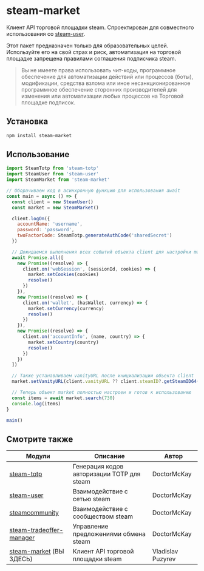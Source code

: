 # steam-market

Клиент API торговой площадки steam. Спроектирован для совместного использования со
[steam-user](https://github.com/DoctorMcKay/node-steam-user).

Этот пакет предназначен только для образовательных целей. Используйте его на свой страх и риск, автоматизация на
торговой площадке запрещена правилами соглашения подписчика steam.

> Вы не имеете права использовать чит-коды, программное обеспечение для автоматизации действий или процессов (боты),
> модификации, средства взлома или иное несанкционированное программное обеспечение сторонних производителей для
> изменения или автоматизации любых процессов на Торговой площадке подписок.

## Установка

```bash
npm install steam-market
```

## Использование

```javascript
import SteamTotp from 'steam-totp'
import SteamUser from 'steam-user'
import SteamMarket from 'steam-market'

// Оборачиваем код в асинхронную функцию для использования await
const main = async () => {
  const client = new SteamUser()
  const market = new SteamMarket()

  client.logOn({
    accountName: 'username',
    password: 'password',
    twoFactorCode: SteamTotp.generateAuthCode('sharedSecret')
  })

  // Дожидаемся выполнения всех событий объекта client для настройки market перед его использованием
  await Promise.all([
    new Promise((resolve) => {
      client.on('webSession', (sessionId, cookies) => {
        market.setCookies(cookies)
        resolve()
      })
    }),
    new Promise((resolve) => {
      client.on('wallet', (hasWallet, currency) => {
        market.setCurrency(currency)
        resolve()
      })
    }),
    new Promise((resolve) => {
      client.on('accountInfo', (name, country) => {
        market.setCountry(country)
        resolve()
      })
    })
  ])

  // Также устанавливаем vanityURL после инициализации объекта client
  market.setVanityURL(client.vanityURL ?? client.steamID?.getSteamID64() ?? '')

  // Теперь объект market полностью настроен и готов к использованию
  const items = await market.search(730)
  console.log(items)
}

main()
```

## Смотрите также

| Модули                                                                                   | Описание                                   | Автор             |
|------------------------------------------------------------------------------------------|--------------------------------------------|-------------------|
| [steam-totp](https://github.com/DoctorMcKay/node-steam-totp)                             | Генерация кодов авторизации TOTP для steam | DoctorMcKay       |
| [steam-user](https://github.com/DoctorMcKay/node-steam-user)                             | Взаимодействие с сетью steam               | DoctorMcKay       |
| [steamcommunity](https://github.com/DoctorMcKay/node-steamcommunity)                     | Взаимодействие с сообществом steam         | DoctorMcKay       |
| [steam-tradeoffer-manager](https://github.com/DoctorMcKay/node-steam-tradeoffer-manager) | Управление предложениями обмена steam      | DoctorMcKay       |
| [steam-market](https://github.com/vladislav-puzyrev/steam-market) (ВЫ ЗДЕСЬ)             | Клиент API торговой площадки steam         | Vladislav Puzyrev |
